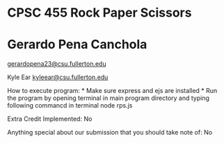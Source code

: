 # CPSC 455 Rock Paper Scissors

# Gerardo Pena Canchola
gerardopena23@csu.fullerton.edu

Kyle Ear 
kyleear@csu.fullerton.edu


How to execute program:
    * Make sure express and ejs are installed
    * Run the program by opening terminal in main program directory and typing following commancd in terminal
        node rps.js

Extra Credit Implemented:
    No

Anything special about our submission that you should take note of:
    No
